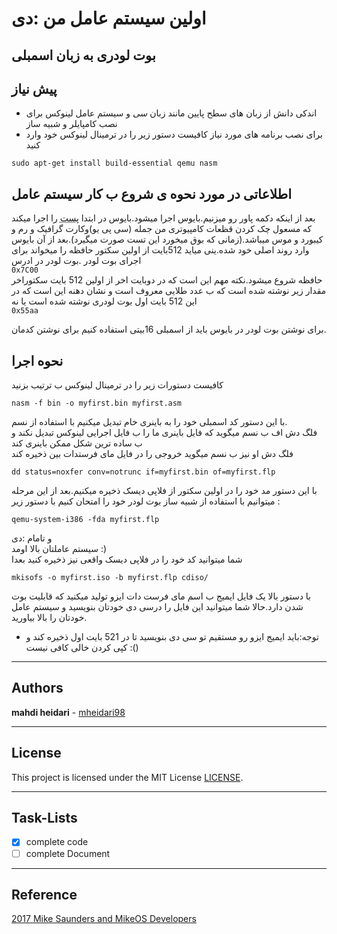 # اولین سیستم عامل من :دی

## بوت لودری به زبان اسمبلی

## پیش نیاز
* اندکی دانش از زبان های سطح پایین مانند زبان *سی* و
سیستم عامل لینوکس برای نصب کامپایلر و شبیه ساز  
* برای نصب برنامه های مورد نیاز کافیست دستور زیر را در ترمینال لینوکس خود وارد کنید  
```
sudo apt-get install build-essential qemu nasm
```

## اطلاعاتی در مورد نحوه ی شروع ب کار سیستم عامل

بعد از اینکه دکمه پاور رو میزنیم.بایوس اجرا میشود.بایوس در ابتدا
<abbr title="POST = power on safe test">پست</abbr>
را اجرا میکند که مسعول چک کردن قظعات کامپیوتری من جمله (سی پی یو)وکارت گرافیک و رم و کیبورد و موس میباشد.(زمانی که بوق میخورد این تست صورت میگیرد).بعد از آن بایوس وارد روند اصلی خود شده.ینی میاید 512بایت از اولین سکتور حافظه را میخواند برای اجرای بوت لودر .بوت لودر در ادرس  
`0x7C00`  
 حافظه شروع میشود.نکته مهم این است که در دوبایت اخر از اولین 512 بایت سکتوراخر مقدار زیر نوشته شده است که ب عدد طلایی معروف است و نشان دهنه این است که در این 512 بایت اول بوت لودری نوشته شده است یا نه  
 `0x55aa`  

برای نوشتن بوت لودر در بایوس باید از اسمبلی 16بیتی استفاده کنیم برای نوشتن کدمان.


## نحوه اجرا
کافیست دستورات زیر را در ترمینال لینوکس ب ترتیب بزنید  
```
nasm -f bin -o myfirst.bin myfirst.asm
```
با این دستور کد اسمبلی خود را به باینری خام تبدیل میکنیم با استفاده از نسم.  
فلگ دش اف ب نسم میگوید که فایل باینری ما را ب فایل اجرایی لینوکس تبدیل نکند و ب ساده ترین شکل ممکن باینری کند  
فلگ دش او نیز ب نسم میگوید خروجی را در فایل  مای فرستدات بین ذخیره کند  

```
dd status=noxfer conv=notrunc if=myfirst.bin of=myfirst.flp
```
با این دستور مد خود را در اولین سکتور از فلاپی دیسک ذخیره میکنیم.بعد از این مرحله میتوانیم با استفاده از شبیه ساز بوت لودر خود را امتحان کنیم  با دستور زیر :  

```
qemu-system-i386 -fda myfirst.flp
```
و تامام :دی  
سیستم عاملتان بالا اومد :)  
شما میتوانید کد خود را در فلاپی دیسک واقعی نیز ذخیره کنید بعدا  
```
mkisofs -o myfirst.iso -b myfirst.flp cdiso/
```
با دستور بالا یک فایل ایمیج ب اسم مای فرست دات ایزو تولید میکنید که قابلیت بوت شدن دارد.حالا شما میتوانید این فایل را درسی دی خودتان بنویسید و سیستم عامل خودتان را بالا بیاورید.  
* توجه:باید ایمیج ایزو رو مستقیم تو سی دی بنویسید تا در 521 بایت اول ذخیره کند و کپی کردن خالی کافی نیست :()



------

## Authors

**mahdi heidari** - [mheidari98](https://github.com/mheidari98)

---

## License

This project is licensed under the MIT License [LICENSE](LICENSE).

---
## Task-Lists
- [x] complete code
- [ ] complete Document

---
## Reference
[2017 Mike Saunders and MikeOS Developers](http://mikeos.sourceforge.net/write-your-own-os.html)

